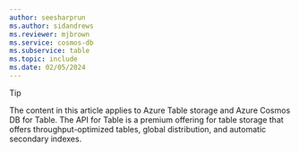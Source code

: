 ```yaml
---
author: seesharprun
ms.author: sidandrews
ms.reviewer: mjbrown
ms.service: cosmos-db
ms.subservice: table
ms.topic: include
ms.date: 02/05/2024
---
```


> [!TIP]
> The content in this article applies to Azure Table storage and Azure Cosmos DB for Table. The API for Table is a premium offering for table storage that offers throughput-optimized tables, global distribution, and automatic secondary indexes.
>
